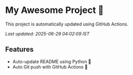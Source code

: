 # My Awesome Project 🚀

This project is automatically updated using GitHub Actions.

_Last updated: 2025-06-29 04:02:09 IST_

## Features
- Auto-update README using Python 🐍
- Auto Git push with GitHub Actions 🤖
